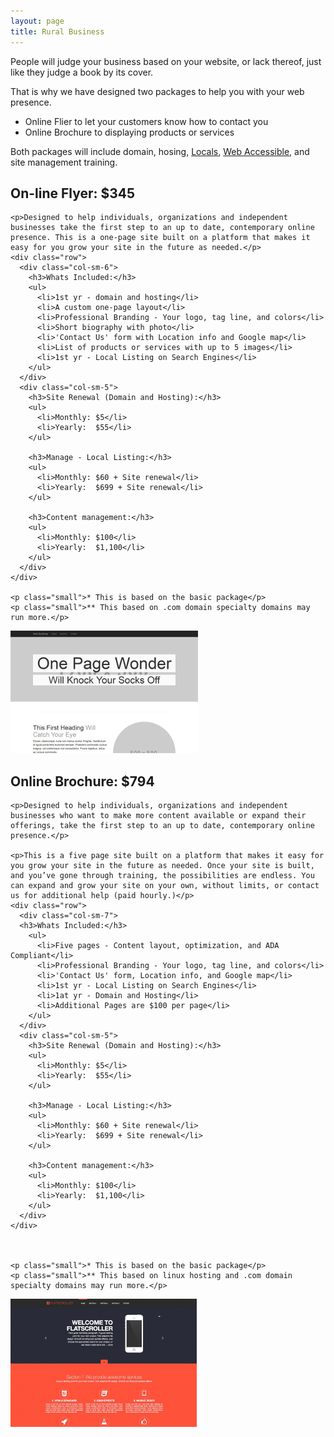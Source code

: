 ```yaml
---
layout: page
title: Rural Business
---
```



<p>People will judge your business based on your website, or lack thereof, just like they judge a book by its cover.</p>
<p>That is why we have designed two packages to help you with your web presence.</p>
<ul>
  <li>Online Flier to let your customers know how to contact you</li>
  <li>Online Brochure to displaying products or services</li>
</ul>

<p>Both packages will include domain, hosing, <a href="{{baseurl}}/local_seo" title="Locals">Locals</a>, <a href="https://www.w3.org/TR/WCAG20/" target="blank" title="WCAG2.0">Web Accessible</a>, and site management training.</p>

<div class="row">
  <div class="col-sm-9">
    <h2>On-line Flyer: $345</h2>

    <p>Designed to help individuals, organizations and independent businesses take the first step to an up to date, contemporary online presence. This is a one-page site built on a platform that makes it easy for you grow your site in the future as needed.</p>
    <div class="row">
      <div class="col-sm-6">
        <h3>Whats Included:</h3>
        <ul>
          <li>1st yr - domain and hosting</li>
          <li>A custom one-page layout</li>
          <li>Professional Branding - Your logo, tag line, and colors</li>
          <li>Short biography with photo</li>
          <li>'Contact Us' form with Location info and Google map</li>
          <li>List of products or services with up to 5 images</li>
          <li>1st yr - Local Listing on Search Engines</li>
        </ul>
      </div>
      <div class="col-sm-5">
        <h3>Site Renewal (Domain and Hosting):</h3>
        <ul>
          <li>Monthly: $5</li>
          <li>Yearly:  $55</li>
        </ul>

        <h3>Manage - Local Listing:</h3>        
        <ul>
          <li>Monthly: $60 + Site renewal</li>
          <li>Yearly:  $699 + Site renewal</li>
        </ul>

        <h3>Content management:</h3>
        <ul>
          <li>Monthly: $100</li>
          <li>Yearly:  $1,100</li>
        </ul>
      </div>
    </div>

    <p class="small">* This is based on the basic package</p>
    <p class="small">** This based on .com domain specialty domains may run more.</p>
  </div>
  <div class="col-sm-3">
      <img src="img/one-page-wonder.jpg" class="img-thumbnail img-responsive">
  </div>
</div>

<div class="row">
  <div class="col-sm-9">
    <h2>Online Brochure: $794</h2>

    <p>Designed to help individuals, organizations and independent businesses who want to make more content available or expand their offerings, take the first step to an up to date, contemporary online presence.</p>

    <p>This is a five page site built on a platform that makes it easy for you grow your site in the future as needed. Once your site is built, and you’ve gone through training, the possibilities are endless. You can expand and grow your site on your own, without limits, or contact us for additional help (paid hourly.)</p>
    <div class="row">
      <div class="col-sm-7">
      <h3>Whats Included:</h3>
        <ul>
          <li>Five pages - Content layout, optimization, and ADA Compliant</li>
          <li>Professional Branding - Your logo, tag line, and colors</li>
          <li>'Contact Us' form, Location info, and Google map</li>
          <li>1st yr - Local Listing on Search Engines</li>
          <li>1at yr - Domain and Hosting</li>
          <li>Additional Pages are $100 per page</li>
        </ul>
      </div>
      <div class="col-sm-5">
        <h3>Site Renewal (Domain and Hosting):</h3>
        <ul>
          <li>Monthly: $5</li>
          <li>Yearly:  $55</li>
        </ul>

        <h3>Manage - Local Listing:</h3>        
        <ul>
          <li>Monthly: $60 + Site renewal</li>
          <li>Yearly:  $699 + Site renewal</li>
        </ul>

        <h3>Content management:</h3>
        <ul>
          <li>Monthly: $100</li>
          <li>Yearly:  $1,100</li>
        </ul>
      </div>
    </div>   



    <p class="small">* This is based on the basic package</p>
    <p class="small">** This based on linux hosting and .com domain specialty domains may run more.</p>
  </div>
  <div class="col-sm-3">
    <img src="img/large-131-temp_006.jpg" class="img-thumbnail img-responsive">
  </div>
</div>
